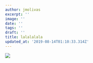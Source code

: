 ```yaml
---
author: jmolivas
excerpt: ''
image: ''
date: ''
tags: ''
draft: ''
title: lalalalala
updated_at: '2019-08-14T01:10:33.314Z'
---
```

![](img/writing.jpg)
